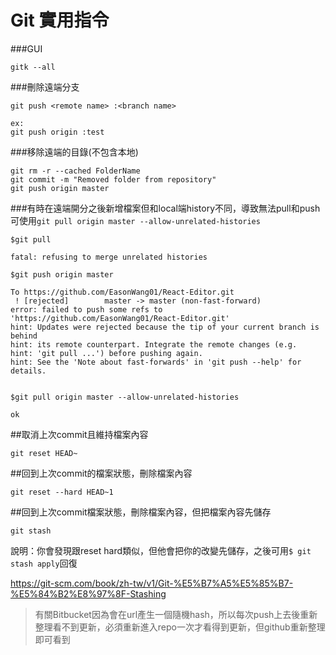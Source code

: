 # Git 實用指令

###GUI
```
gitk --all
```
###刪除遠端分支
```
git push <remote name> :<branch name>

ex:
git push origin :test
```

###移除遠端的目錄(不包含本地)
```
git rm -r --cached FolderName
git commit -m "Removed folder from repository"
git push origin master
```


###有時在遠端開分之後新增檔案但和local端history不同，導致無法pull和push
可使用`git pull origin master --allow-unrelated-histories `
```
$git pull

fatal: refusing to merge unrelated histories

$git push origin master

To https://github.com/EasonWang01/React-Editor.git
 ! [rejected]        master -> master (non-fast-forward)
error: failed to push some refs to 'https://github.com/EasonWang01/React-Editor.git'
hint: Updates were rejected because the tip of your current branch is behind
hint: its remote counterpart. Integrate the remote changes (e.g.
hint: 'git pull ...') before pushing again.
hint: See the 'Note about fast-forwards' in 'git push --help' for details.


$git pull origin master --allow-unrelated-histories 

ok
```

##取消上次commit且維持檔案內容
```
git reset HEAD~
```

##回到上次commit的檔案狀態，刪除檔案內容
```
git reset --hard HEAD~1
```
##回到上次commit檔案狀態，刪除檔案內容，但把檔案內容先儲存
```
git stash
```
說明：你會發現跟reset hard類似，但他會把你的改變先儲存，之後可用`$ git stash apply`回復

https://git-scm.com/book/zh-tw/v1/Git-%E5%B7%A5%E5%85%B7-%E5%84%B2%E8%97%8F-Stashing


>有關Bitbucket因為會在url產生一個隨機hash，所以每次push上去後重新整理看不到更新，必須重新進入repo一次才看得到更新，但github重新整理即可看到